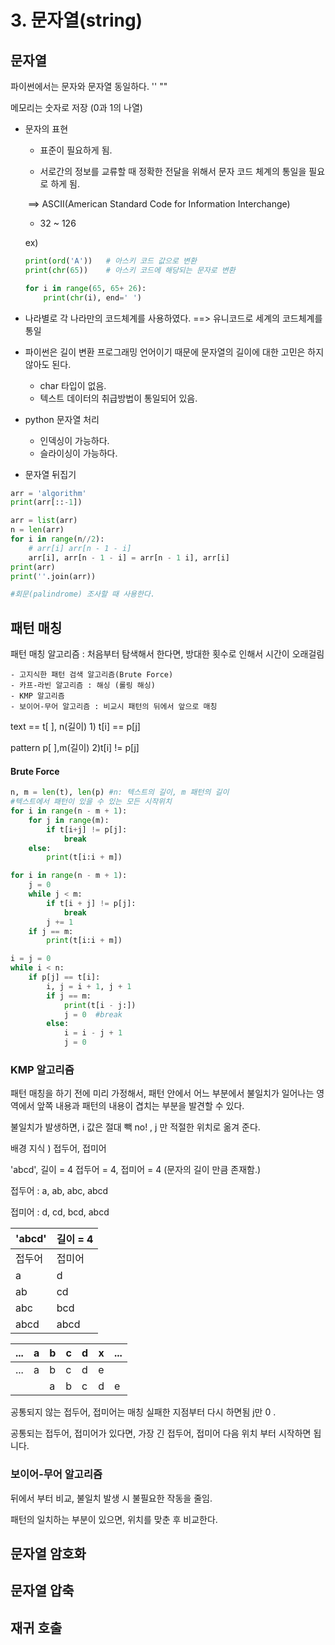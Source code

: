# 3.  문자열(string)

## 문자열

파이썬에서는 문자와 문자열 동일하다. ''    ""

메모리는 숫자로 저장 (0과 1의 나열)



- 문자의 표현

  - 표준이 필요하게 됨.

  - 서로간의 정보를 교류할 때 정확한 전달을 위해서 문자 코드 체계의 통일을 필요로 하게 됨. 

  ​    	==> ASCII(American Standard Code for Information Interchange)

  - 32 ~ 126

  ex)

  ```python
  print(ord('A'))   # 아스키 코드 값으로 변환
  print(chr(65))    # 아스키 코드에 해당되는 문자로 변환
  
  for i in range(65, 65+ 26):
      print(chr(i), end=' ')
  ```

- 나라별로 각 나라만의 코드체계를 사용하였다. ==> 유니코드로 세계의 코드체계를 통일



- 파이썬은 길이 변환 프로그래밍 언어이기 때문에 문자열의 길이에 대한 고민은 하지 않아도 된다. 

  - char 타입이 없음.
  - 텍스트 데이터의 취급방법이 통일되어 있음.

  

- python 문자열 처리

  - 인덱싱이 가능하다.
  - 슬라이싱이 가능하다.

- 문자열 뒤집기

```python
arr = 'algorithm'
print(arr[::-1])

arr = list(arr)
n = len(arr)
for i in range(n//2):
    # arr[i] arr[n - 1 - i]
    arr[i], arr[n - 1 - i] = arr[n - 1 i], arr[i]
print(arr)
print(''.join(arr))

#회문(palindrome) 조사할 때 사용한다.
```



## 패턴 매칭

패턴 매칭 알고리즘 : 처음부터 탐색해서 한다면, 방대한 횟수로 인해서 시간이 오래걸림

	- 고지식한 패턴 검색 알고리즘(Brute Force)
	- 카프-라빈 알고리즘 : 해싱 (롤링 해싱)
	- KMP 알고리즘
	- 보이어-무어 알고리즘 : 비교시 패턴의 뒤에서 앞으로 매칭



text == t[ ], n(길이)						 1) t[i] == p[j]

pattern p[ ],m(길이)						2)t[i] != p[j]

#### Brute Force 

```python
n, m = len(t), len(p) #n: 텍스트의 길이, m 패턴의 길이
#텍스트에서 패턴이 있을 수 있는 모든 시작위치
for i in range(n - m + 1):
    for j in range(m):
        if t[i+j] != p[j]:
            break
    else:
        print(t[i:i + m])
```

```python
for i in range(n - m + 1):
    j = 0
    while j < m:
        if t[i + j] != p[j]:
            break
        j += 1
    if j == m:
        print(t[i:i + m])
```

```python
i = j = 0
while i < n:
    if p[j] == t[i]:
        i, j = i + 1, j + 1
        if j == m:
            print(t[i - j:])
            j = 0  #break
        else:
            i = i - j + 1
            j = 0
```



### KMP 알고리즘

패턴 매칭을 하기 전에 미리 가정해서, 패턴 안에서 어느 부분에서 불일치가 일어나는 영역에서 앞쪽 내용과 패턴의 내용이 겹치는 부분을 발견할 수 있다.

불일치가 발생하면,  i 값은 절대 빽 no! , j 만 적절한 위치로 옮겨 준다.



배경 지식 ) 접두어, 접미어 

'abcd', 길이 = 4    접두어 = 4, 접미어 = 4   (문자의 길이 만큼 존재함.)

접두어 : a, ab, abc, abcd

접미어 : d, cd, bcd, abcd

| 'abcd' | 길이 = 4 |
| ------ | -------- |
| 접두어 | 접미어   |
| a      | d        |
| ab     | cd       |
| abc    | bcd      |
| abcd   | abcd     |

|  ... | a    | b    | c    | d    | x    | ...  |
| ---: | ---- | ---- | ---- | ---- | ---- | :--- |
|  ... | a    | b    | c    | d    | e    |      |
|      |      | a    | b    | c    | d    | e    |

공통되지 않는 접두어, 접미어는 매칭 실패한 지점부터 다시 하면됨 j만 0 .

공통되는 접두어, 접미어가 있다면, 가장 긴 접두어, 접미어 다음 위치 부터 시작하면 됩니다.



### 보이어-무어 알고리즘

뒤에서 부터 비교, 불일치 발생 시 불필요한 작동을 줄임.

패턴의 일치하는 부분이 있으면, 위치를 맞춘 후 비교한다. 





## 문자열 암호화









## 문자열 압축











## 재귀 호출 

